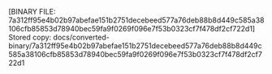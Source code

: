 [BINARY FILE: 7a312ff95e4b02b97abefae151b2751decebeed577a76deb88b8d449c585a38106cfb85853d78940bec59fa9f0269f096e7f53b0323cf7f478df2cf722d1]
Stored copy: docs/converted-binary/7a312ff95e4b02b97abefae151b2751decebeed577a76deb88b8d449c585a38106cfb85853d78940bec59fa9f0269f096e7f53b0323cf7f478df2cf722d1
